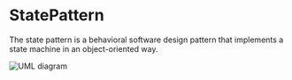 # StatePattern
The state pattern is a behavioral software design pattern that implements a state machine in an object-oriented way.

![UML diagram](http://cpp-reference.ru/images/patterns/uml-state.gif)
